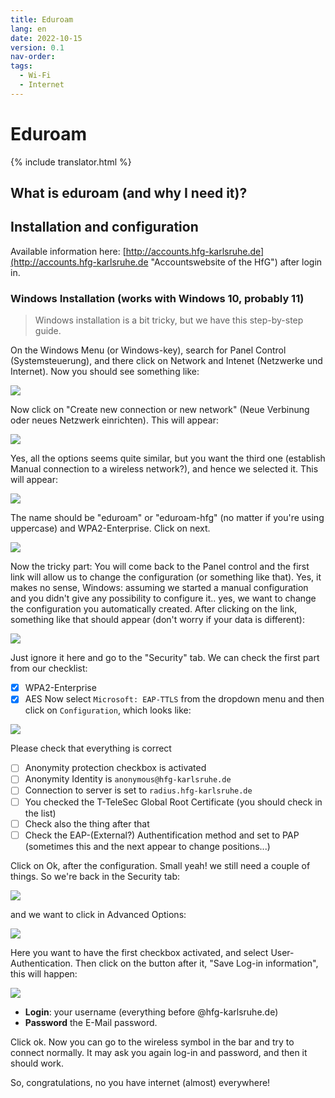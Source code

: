 ```yaml
---
title: Eduroam
lang: en
date: 2022-10-15
version: 0.1
nav-order:
tags:
  - Wi-Fi
  - Internet
---
```


# Eduroam

{% include translator.html %}


## What is eduroam (and why I need it)?

## Installation and configuration
Available information here: [http://accounts.hfg-karlsruhe.de](http://accounts.hfg-karlsruhe.de "Accountswebsite of the HfG") after login in.

### Windows Installation (works with Windows 10, probably 11)
 > Windows installation is a bit tricky, but we have this step-by-step guide.

On the Windows Menu (or Windows-key), search for Panel Control (Systemsteuerung), and there click on Network and Intenet (Netzwerke und Internet). Now you should see something like:

![](/assets/img/docs/eduroam-windows-02.png)

Now click on "Create new connection or new network" (Neue Verbinung oder neues Netzwerk einrichten). This will appear:

![](/assets/img/docs/eduroam-windows-03.png)

Yes, all the options seems quite similar, but you want the third one (establish Manual connection to a wireless network?), and hence we selected it. This will appear:

![](/assets/img/docs/eduroam-windows-04.png)

The name should be "eduroam" or "eduroam-hfg" (no matter if you're using uppercase) and WPA2-Enterprise. Click on next.

![](/assets/img/docs/eduroam-windows-05.png)

Now the tricky part: You will come back to the Panel control and the first link will allow us to change the configuration (or something like that). Yes, it makes no sense, Windows: assuming we started a manual configuration and you didn't give any possibility to configure it.. yes, we want to change the configuration you automatically created. After clicking on the link, something like that should appear (don't worry if your data is different):

![](/assets/img/docs/eduroam-windows-06.png)

Just ignore it here and go to the "Security" tab. We can check the first part from our checklist:
- [x] WPA2-Enterprise
- [X] AES
Now select `Microsoft: EAP-TTLS` from the dropdown menu and then click on `Configuration`, which looks like:

![](/assets/img/docs/eduroam-windows-07.png)

Please check that everything is correct

- [ ] Anonymity protection checkbox is activated
- [ ] Anonymity Identity is `anonymous@hfg-karlsruhe.de`
- [ ] Connection to server is set to `radius.hfg-karlsruhe.de`
- [ ] You checked the T-TeleSec Global Root Certificate (you should check in the list)
- [ ] Check also the thing after that
- [ ] Check the EAP-(External?) Authentification method and set to PAP (sometimes this and the next appear to change positions...)

Click on Ok, after the configuration. Small yeah! we still need a couple of things. So we're back in the Security tab:

![](/assets/img/docs/eduroam-windows-06.png)

and we want to click in Advanced Options:

![](/assets/img/docs/eduroam-windows-08.png)

Here you want to have the first checkbox activated, and select User-Authentication. Then click on the button after it, "Save Log-in information", this will happen:

![](/assets/img/docs/eduroam-windows-09.png)

- **Login**: your username (everything before @hfg-karlsruhe.de)
- **Password** the E-Mail password.

Click ok.
Now you can go to the wireless symbol in the bar and try to connect normally. It may ask you again log-in and password, and then it should work.

So, congratulations, no you have internet (almost) everywhere!
